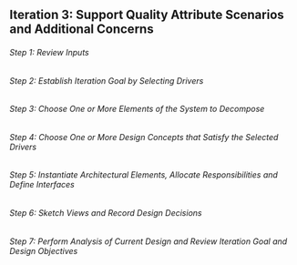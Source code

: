## Iteration 3: Support Quality Attribute Scenarios and Additional Concerns

###### Step 1: Review Inputs  

###### Step 2: Establish Iteration Goal by Selecting Drivers  

###### Step 3: Choose One or More Elements of the System to Decompose  

###### Step 4: Choose One or More Design Concepts that Satisfy the Selected Drivers  

###### Step 5: Instantiate Architectural Elements, Allocate Responsibilities and Define Interfaces  

###### Step 6: Sketch Views and Record Design Decisions  

###### Step 7: Perform Analysis of Current Design and Review Iteration Goal and Design Objectives 

